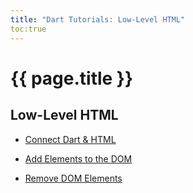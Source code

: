 ```yaml
---
title: "Dart Tutorials: Low-Level HTML"
toc:true
---
```


# {{ page.title }}

## Low-Level HTML

* [Connect Dart & HTML](connect-dart-html)

* [Add Elements to the DOM](add-elements)

* [Remove DOM Elements](remove-elements)



